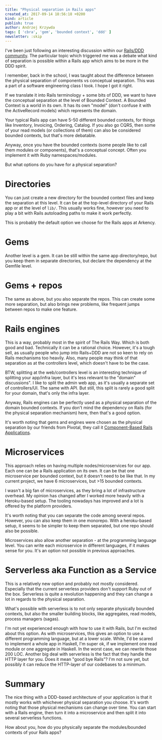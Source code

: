 ```yaml
---
title: "Physical separation in Rails apps"
created_at: 2017-09-14 18:56:18 +0200
kind: article
publish: true
author: Andrzej Krzywda
tags: [ 'cbra', 'gem', 'bounded context', 'ddd' ]
newsletter: :skip
---
```


I've been just following an interesting discussion within our [Rails/DDD community](http://blog.arkency.com/domain-driven-rails/). The particular topic which triggered me was a debate what kind of separation is possible within a Rails app which aims to be more in the DDD spirit.

<!-- more -->

I remember, back in the school, I was taught about the difference between the physical separation of components vs conceptual separation. This was a part of a software engineering class I took. I hope I got it right.

If we translate it into Rails terminology + some bits of DDD, we want to have the conceptual separation at the level of Bounded Context. A Bounded Context is a world in its own. It has its own "model" (don't confuse it with the ActiveRecord models) which represents the domain.

Your typical Rails app can have 5-50 different bounded contexts, for things like Inventory, Invoicing, Ordering, Catalog. If you also go CQRS, then some of your read models (or collections of them) can also be considered bounded contexts, but that's more debatable.

Anyway, once you have the bounded contexts (some people like to call them modules or components), that's a conceptual concept. Often you implement it with Ruby namespaces/modules.

But what options do you have for a physical separation?

# Directories

You can just create a new directory for the bounded context files and keep the separation at this level. It can be at the top-level directory of your Rails app or at the level of `lib/`.  This usually works fine, however you need to play a bit with Rails autoloading paths to make it work perfectly.

This is probably the default option we choose for the Rails apps at Arkency.

# Gems

Another level is a gem. It can be still within the same app directory/repo, but you keep them in separate directories, but declare the dependency at the Gemfile level.

# Gems + repos

The same as above, but you also separate the repos. This can create some more separation, but also brings new problems, like frequent jumps between repos to make one feature.

# Rails engines

This is a way, probably most in the spirit of The Rails Way. Which is both good and bad. Technically it can be a rational choice. However, it's a tough sell, as usually people who jump into Rails+DDD are not so keen to rely on Rails mechanisms too heavily. Also, many people may think of that separation as at the controllers level, which doesn't have to be the case.

BTW, splitting at the web/controllers level is an interesting technique of splitting your app/infra layer, but it's less relevant to the "domain" discussions". I like to split the admin web app, as it's usually a separate set of controllers/UI. The same with API. But still, this split is rarely a good split for your domain, that's only the infra layer.

Anyway, Rails engines can be perfectly used as a physical separation of the domain bounded contexts. If you don't mind the dependency on Rails (for the physical separation mechanism) here, then that's a good option. 

It's worth noting that gems and engines were chosen as the physical separation by our friends from Pivotal, they call it [Component-Based Rails Applications](http://shageman.github.io/cbra.info/).

# Microservices

This approach relies on having multiple nodes/microservices for our app. Each one can be a Rails application on its own. It can be that one microservice per bounded context, but it doesn't need to be like that. In my current project, we have 6 microservices, but >15 bounded contexts.

I wasn't a big fan of microservices, as they bring a lot of infrastructure overhead. My opinion has changed after I worked more heavily with a Heroku-based setup. The tooling nowadays has improved and a lot is offered by the platform providers.

It's worth noting that you can separate the code among several repos. However, you can also keep them in one monorepo. With a heroku-based setup, it seems to be simpler to keep them separated, but one repo should also be possible.

Microservices also allow another separation - at the programming language level. You can write each microservice in different languages, if it makes sense for you. It's an option not possible in previous approaches.

# Serverless aka Function as a Service

This is a relatively new option and probably not mostly considered. Especially that the current serverless providers don't support Ruby out of the box.
Serverless is quite a revolution happening and they can change a lot in regards to the physical separation.

What's possible with serverless is to not only separate physically bounded contexts, but also the smaller building blocks, like aggregates, read models, process managers (sagas). 

I'm not yet experienced enough with how to use it with Rails, but I'm excited about this option. As with microservices, this gives an option to use a different programming language, but at a lower scale. While, I'd be scared to implement a whole app in Haskell, I'm super ok, if we implement one read module or one aggregate in Haskell. In the worst case, we can rewrite those 200 LOC.
Another big deal with serverless is the fact that they handle the HTTP layer for you. Does it mean "good bye Rails"? I'm not sure yet, but possibly it can reduce the HTTP-layer of our codebases to a minimum.

# Summary

The nice thing with a DDD-based architecture of your application is that it mostly works with whichever physical separation you choose. It's worth noting that those physical mechanisms can change over time. You can start with a Rails engine, then turn it into a microservice and then split it into several serverless functions.

How about you, how do you physically separate the modules/bounded contexts of your Rails apps?